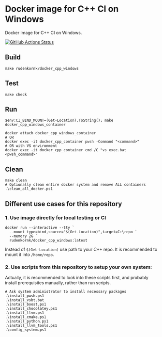 # Docker image for C++ CI on Windows

Docker image for C++ CI on Windows.

[![GitHub Actions Status](https://github.com/rudenkornk/docker_cpp_windows/actions/workflows/workflow.yml/badge.svg)](https://github.com/rudenkornk/docker_cpp_windows/actions)


## Build
```pwsh
make rudenkornk/docker_cpp_windows
```

## Test
```pwsh
make check
```

## Run
```pwsh
$env:CI_BIND_MOUNT=(Get-Location).ToString(); make docker_cpp_windows_container

docker attach docker_cpp_windows_container
# OR
docker exec -it docker_cpp_container pwsh -Command "<command>"
# OR with VS environment
docker exec -it docker_cpp_container cmd /C "vs_exec.bat <pwsh_command>"
```

## Clean
```pwsh
make clean
# Optionally clean entire docker system and remove ALL containers
.\clean_all_docker.ps1
```

## Different use cases for this repository

### 1. Use image directly for local testing or CI

```pwsh
docker run --interactive --tty `
  --mount type=bind,source="$(Get-Location)",target=C:\repo `
  --memory 2G `
  rudenkornk/docker_cpp_windows:latest
```
Instead of `$(Get-Location)` use path to your C++ repo.
It is recommended to mount it into `/home/repo`.

### 2. Use scripts from this repository to setup your own system:
Actually, it is recommended to look into these scripts first, and probably install prerequisites manually, rather than run scripts.

```pwsh
# Ask system administrator to install necessary packages
.\install_pwsh.ps1
.\install_vsbt.bat
.\install_boost.ps1
.\install_chocolatey.ps1
.\install_llvm.ps1
.\install_cmake.ps1
.\install_python.ps1
.\install_llvm_tools.ps1
.\config_system.ps1
```
